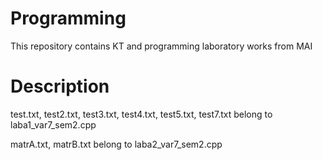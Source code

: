 # Programming
This repository contains KT and programming laboratory works from MAI

# Description
test.txt, test2.txt, test3.txt, test4.txt, test5.txt, test7.txt belong to laba1_var7_sem2.cpp

matrA.txt, matrB.txt belong to laba2_var7_sem2.cpp
